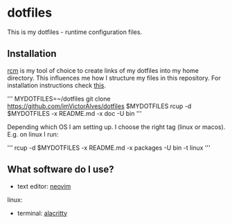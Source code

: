 # dotfiles

This is my dotfiles - runtime configuration files.

## Installation

[rcm][1] is my tool of choice to create links of my dotfiles into my home
directory. This influences me how I structure my files in this repository. For
installation instructions check [this][2].

'''
MYDOTFILES=~/dotfiles
git clone https://github.com/imVictorAlves/dotfiles $MYDOTFILES
rcup -d $MYDOTFILES -x README.md -x doc -U bin
'''

Depending which OS I am setting up. I choose the right tag (linux or macos).
E.g. on linux I run:

'''
rcup -d $MYDOTFILES -x README.md -x packages -U bin -t linux
'''

## What software do I use?

* text editor: [neovim][3]

linux:

* terminal: [alacritty][4]

[1]: https://github.com/thoughtbot/rcm
[2]: https://github.com/thoughtbot/rcm#installation
[3]: https://neovim.io/
[4]: https://github.com/alacritty/alacritty
